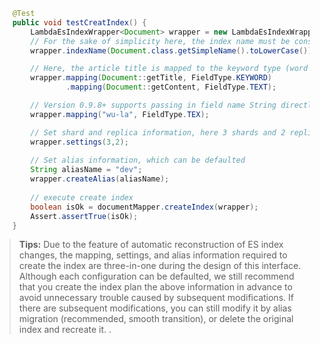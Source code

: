 ```java
    @Test
    public void testCreatIndex() {
        LambdaEsIndexWrapper<Document> wrapper = new LambdaEsIndexWrapper<>();
        // For the sake of simplicity here, the index name must be consistent with the entity class name, with lowercase letters. Later chapters will teach you how to configure and use the index more flexibly
        wrapper.indexName(Document.class.getSimpleName().toLowerCase());

        // Here, the article title is mapped to the keyword type (word segmentation is not supported), and the document content is mapped to the text type (word segmentation query is supported), which can be defaulted
        wrapper.mapping(Document::getTitle, FieldType.KEYWORD)
                .mapping(Document::getContent, FieldType.TEXT);

        // Version 0.9.8+ supports passing in field name String directly
        wrapper.mapping("wu-la", FieldType.TEX);

        // Set shard and replica information, here 3 shards and 2 replicas are set, which can be defaulted
        wrapper.settings(3,2);
        
        // Set alias information, which can be defaulted
        String aliasName = "dev";
        wrapper.createAlias(aliasName);
        
        // execute create index
        boolean isOk = documentMapper.createIndex(wrapper);
        Assert.assertTrue(isOk);
    }
```
> **Tips:**
> Due to the feature of automatic reconstruction of ES index changes, the mapping, settings, and alias information required to create the index are three-in-one during the design of this interface. Although each configuration can be defaulted, we still recommend that you create the index plan the above information in advance to avoid unnecessary trouble caused by subsequent modifications. If there are subsequent modifications, you can still modify it by alias migration (recommended, smooth transition), or delete the original index and recreate it. .
> 


